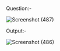 Question:-

![Screenshot (487)](https://github.com/ak2521/Java-Basic/assets/93378378/7dac6510-7fd8-4e7f-a30d-924c57ea683f)


Output:-

![Screenshot (486)](https://github.com/ak2521/Java-Basic/assets/93378378/d4b6e6be-23ab-46be-b4c6-c4d69fc27f3b)
